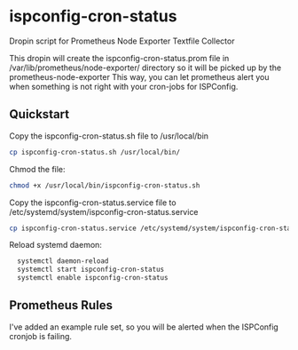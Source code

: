 # ispconfig-cron-status
Dropin script for Prometheus Node Exporter Textfile Collector

This dropin will create the ispconfig-cron-status.prom file in /var/lib/prometheus/node-exporter/ directory so it will be picked up by the prometheus-node-exporter
This way, you can let prometheus alert you when something is not right with your cron-jobs for ISPConfig.

## Quickstart
Copy the ispconfig-cron-status.sh file to /usr/local/bin
```bash
cp ispconfig-cron-status.sh /usr/local/bin/
```
Chmod the file: 
```bash
chmod +x /usr/local/bin/ispconfig-cron-status.sh
```
Copy the ispconfig-cron-status.service file to /etc/systemd/system/ispconfig-cron-status.service
```bash
cp ispconfig-cron-status.service /etc/systemd/system/ispconfig-cron-status.service
```
Reload systemd daemon: 
```bash
  systemctl daemon-reload
  systemctl start ispconfig-cron-status
  systemctl enable ispconfig-cron-status
```
## Prometheus Rules
I've added an example rule set, so you will be alerted when the ISPConfig cronjob is failing.

